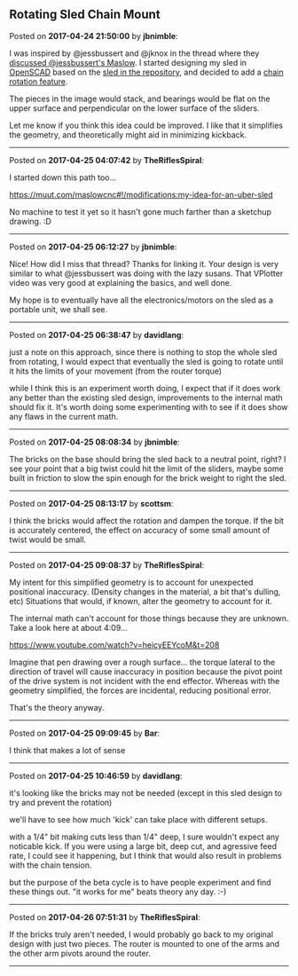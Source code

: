 ## Rotating Sled Chain Mount
Posted on **2017-04-24 21:50:00** by **jbnimble**:

I was inspired by @jessbussert and @jknox in the thread where they [discussed @jessbussert's Maslow](https://www.maslowcnc.com/forums/#!/general:my-maslow-is-up-and-running). I started designing my sled in [OpenSCAD](http://www.openscad.org) based on the [sled in the repository](https://github.com/MaslowCNC/Mechanics/tree/master/SVG%20Files), and decided to add a [chain rotation feature](//muut.com/u/maslowcnc/s1/:maslowcnc:Q8rs:maslowsledbearingrotate.svg.jpg).

The pieces in the image would stack, and bearings would be flat on the upper surface and perpendicular on the lower surface of the sliders.

Let me know if you think this idea could be improved. I like that it simplifies the geometry, and theoretically might aid in minimizing kickback.

---

Posted on **2017-04-25 04:07:42** by **TheRiflesSpiral**:

I started down this path too...

https://muut.com/maslowcnc#!/modifications:my-idea-for-an-uber-sled

No machine to test it yet so it hasn't gone much farther than a sketchup drawing. :D

---

Posted on **2017-04-25 06:12:27** by **jbnimble**:

Nice! How did I miss that thread? Thanks for linking it. Your design is very similar to what @jessbussert was doing with the lazy susans. That VPlotter video was very good at explaining the basics, and well done.

My hope is to eventually have all the electronics/motors on the sled as a portable unit, we shall see.

---

Posted on **2017-04-25 06:38:47** by **davidlang**:

just a note on this approach, since there is nothing to stop the whole sled from rotating, I would expect that eventually the sled is going to rotate until it hits the limits of your movement (from the router torque)

while I think this is an experiment worth doing, I expect that if it does work any better than the existing sled design, improvements to the internal math should fix it. It's worth doing some experimenting with to see if it does show any flaws in the current math.

---

Posted on **2017-04-25 08:08:34** by **jbnimble**:

The bricks on the base should bring the sled back to a neutral point, right? I see your point that a big twist could hit the limit of the sliders, maybe some built in friction to slow the spin enough for the brick weight to right the sled.

---

Posted on **2017-04-25 08:13:17** by **scottsm**:

I think the bricks would affect the rotation and dampen the torque. If the bit is accurately centered, the effect on accuracy of some small amount of twist would be small.

---

Posted on **2017-04-25 09:08:37** by **TheRiflesSpiral**:

My intent for this simplified geometry is to account for unexpected positional inaccuracy. (Density changes in the material, a bit that's dulling, etc) Situations that would, if known, alter the geometry to account for it.

The internal math can't account for those things because they are unknown. Take a look here at about 4:09...

https://www.youtube.com/watch?v=heicyEEYcoM&t=208

Imagine that pen drawing over a rough surface... the torque lateral to the direction of travel will cause inaccuracy in position because the pivot point of the drive system is not incident with the end effector. Whereas with the geometry simplified, the forces are incidental, reducing positional error.

That's the theory anyway.

---

Posted on **2017-04-25 09:09:45** by **Bar**:

I think that makes a lot of sense

---

Posted on **2017-04-25 10:46:59** by **davidlang**:

it's looking like the bricks may not be needed (except in this sled design to try and prevent the rotation)

we'll have to see how much 'kick' can take place with different setups.

with a 1/4" bit making cuts less than 1/4" deep, I sure wouldn't expect any noticable kick. If you were using a large bit, deep cut, and agressive feed rate, I could see it happening, but I think that would also result in problems with the chain tension.

but the purpose of the beta cycle is to have people experiment and find these things out. "it works for me" beats theory any day. :-)

---

Posted on **2017-04-26 07:51:31** by **TheRiflesSpiral**:

If the bricks truly aren't needed, I would probably go back to my original design with just two pieces. The router is mounted to one of the arms and the other arm pivots around the router.

---

